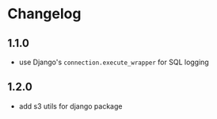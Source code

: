 # Changelog

## 1.1.0

- use Django's `connection.execute_wrapper` for SQL logging

## 1.2.0

- add s3 utils for django package